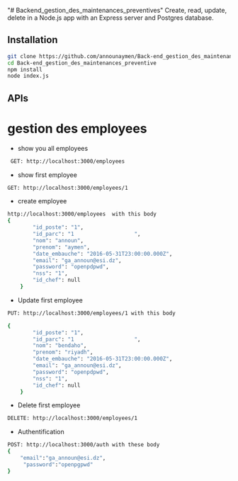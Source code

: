"# Backend_gestion_des_maintenances_preventives"
Create, read, update, delete in a Node.js app with an Express server and Postgres database.

## Installation

```bash
git clone https://github.com/announaymen/Back-end_gestion_des_maintenances_preventive.git
cd Back-end_gestion_des_maintenances_preventive
npm install
node index.js
```

## APIs

# gestion des employees

- show you all employees

```bash
 GET: http://localhost:3000/employees
```

- show first employee

```bash
GET: http://localhost:3000/employees/1
```

- create employee

```bash
http://localhost:3000/employees  with this body
{
        "id_poste": "1",
        "id_parc": "1                   ",
        "nom": "announ",
        "prenom": "aymen",
        "date_embauche": "2016-05-31T23:00:00.000Z",
        "email": "ga_announ@esi.dz",
        "password": "openpdpwd",
        "nss": "1",
        "id_chef": null
    }
```

- Update first employee

```bash
PUT: http://localhost:3000/employees/1 with this body

{
        "id_poste": "1",
        "id_parc": "1                   ",
        "nom": "bendaho",
        "prenom": "riyadh",
        "date_embauche": "2016-05-31T23:00:00.000Z",
        "email": "ga_announ@esi.dz",
        "password": "openpdpwd",
        "nss": "1",
        "id_chef": null
    }
```

- Delete first employee

```bash
DELETE: http://localhost:3000/employees/1
```

- Authentification

```bash
POST: http://localhost:3000/auth with these body
{
    "email":"ga_announ@esi.dz",
     "password":"openpgpwd"
}
```
